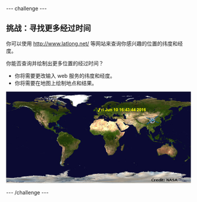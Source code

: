 --- challenge ---
## 挑战：寻找更多经过时间

你可以使用 <a href="http://www.latlong.net/" target="_blank">http://www.latlong.net/</a> 等网站来查询你感兴趣的位置的纬度和经度。 

你能否查询并绘制出更多位置的经过时间？ 

+ 你将需要更改输入 web 服务的纬度和经度。 
+ 你将需要在地图上绘制地点和结果。 

![screenshot](images/iss-final.png)




--- /challenge ---